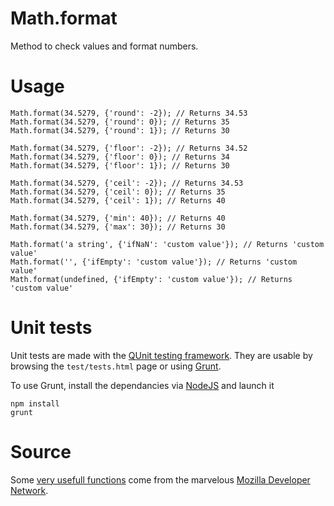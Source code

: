 Math.format
===========

Method to check values and format numbers.


# Usage

	Math.format(34.5279, {'round': -2}); // Returns 34.53
	Math.format(34.5279, {'round': 0}); // Returns 35
	Math.format(34.5279, {'round': 1}); // Returns 30
	
	Math.format(34.5279, {'floor': -2}); // Returns 34.52
	Math.format(34.5279, {'floor': 0}); // Returns 34
	Math.format(34.5279, {'floor': 1}); // Returns 30
	
	Math.format(34.5279, {'ceil': -2}); // Returns 34.53
	Math.format(34.5279, {'ceil': 0}); // Returns 35
	Math.format(34.5279, {'ceil': 1}); // Returns 40
	
	Math.format(34.5279, {'min': 40}); // Returns 40
	Math.format(34.5279, {'max': 30}); // Returns 30
	
	Math.format('a string', {'ifNaN': 'custom value'}); // Returns 'custom value'
	Math.format('', {'ifEmpty': 'custom value'}); // Returns 'custom value'
	Math.format(undefined, {'ifEmpty': 'custom value'}); // Returns 'custom value'


# Unit tests

Unit tests are made with the [QUnit testing framework](http://qunitjs.com). They are usable by browsing the `test/tests.html` page or using [Grunt](http://gruntjs.com).

To use Grunt, install the dependancies via [NodeJS](http://nodejs.org) and launch it

	npm install
	grunt


# Source

Some [very usefull functions](https://developer.mozilla.org/en-US/docs/Web/JavaScript/Reference/Global_Objects/Math/round) come from the marvelous [Mozilla Developer Network](https://developer.mozilla.org).